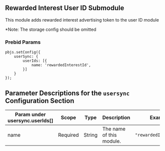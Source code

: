 ## Rewarded Interest User ID Submodule

This module adds rewarded interest advertising token to the user ID module

*Note: The storage config should be omitted

### Prebid Params

```
pbjs.setConfig({
    userSync: {
        userIds: [{
            name: 'rewardedInterestId',
        }]
    }
});
```

## Parameter Descriptions for the `usersync` Configuration Section

| Param under usersync.userIds[] | Scope | Type | Description | Example                                                             |
| --- | --- | --- | --- |---------------------------------------------------------------------|
| name | Required | String | The name of this module. | `"rewardedInterestId"`                                              |
